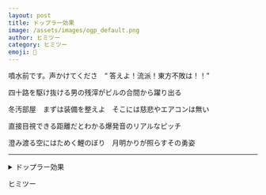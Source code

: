 ```yaml
---
layout: post
title: ドップラー効果
image: /assets/images/ogp_default.png
author: ヒミツー
category: ヒミツー
emoji: 🤫
---
```


<div class="tanka-area"><div class="tanka">
<p>噴水前です。声かけてくださ　“ 答えよ！流派！東方不敗は！！”</p>
<p>四十路を駆け抜ける男の残滓がビルの合間から躍り出る</p>
<p>冬汚部屋　まずは装備を整えよ　そこには慈悲やエアコンは無い</p>
<p>直接目視できる距離だとわかる爆発音のリアルなピッチ</p>
<p>澄み渡る空にはためく鯉のぼり　月明かりが照らすその勇姿</p></div></div>

---

<details><summary>ドップラー効果</summary>
噴水前です。声かけてくださ　“ 答えよ！流派！東方不敗は！！”<br/>四十路を駆け抜ける男の残滓がビルの合間から躍り出る<br/>冬汚部屋　まずは装備を整えよ　そこには慈悲やエアコンは無い<br/>直接目視できる距離だとわかる爆発音のリアルなピッチ<br/>澄み渡る空にはためく鯉のぼり　月明かりが照らすその勇姿<br/>
</details>

ヒミツー
